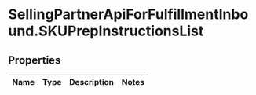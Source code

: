 # SellingPartnerApiForFulfillmentInbound.SKUPrepInstructionsList

## Properties
Name | Type | Description | Notes
------------ | ------------- | ------------- | -------------
